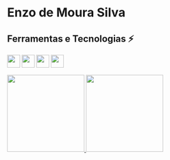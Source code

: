 # Enzo de Moura Silva

## Ferramentas e Tecnologias ⚡
<img loading="lazy" src="https://cdn.jsdelivr.net/gh/devicons/devicon@latest/icons/html5/html5-original.svg" width="30" height="30" /> <img loading="lazy" src="https://cdn.jsdelivr.net/gh/devicons/devicon@latest/icons/css3/css3-original.svg" width="30" height="30" /> <img loading="lazy" src="https://cdn.jsdelivr.net/gh/devicons/devicon@latest/icons/javascript/javascript-original.svg" width="30" height="30" /> <img loading="lazy" src="https://cdn.jsdelivr.net/gh/devicons/devicon@latest/icons/php/php-original.svg" width="30" height="30" />
          
          
          

<div>
<a href="https://github.com/Enzomoloi">
<img loading="lazy" height="180em" src="https://github-readme-stats.vercel.app/api/top-langs/?username=Enzomoloi&layout=compact&langs_count=7&theme=dracula"/>
<img loading="lazy" height="180em" src="https://github-readme-stats.vercel.app/api?username=Enzomoloi&show_icons=true&theme=dracula&include_all_commits=true&count_private=true"/>
</div>


<!--
**Enzomoloi/Enzomoloi** is a ✨ _special_ ✨ repository because its `README.md` (this file) appears on your GitHub profile.

Here are some ideas to get you started:

- 🔭 I’m currently working on ...
- 🌱 I’m currently learning ...
- 👯 I’m looking to collaborate on ...
- 🤔 I’m looking for help with ...
- 💬 Ask me about ...
- 📫 How to reach me: ...
- 😄 Pronouns: ...
- ⚡ Fun fact: ...
-->
